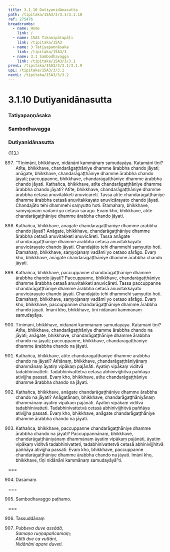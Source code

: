 ```yaml
---
title: 3.1.10 Dutiyanidānasutta
path: /tipitaka/15A3/3/3.1/3.1.10
ref: 275476
breadcrumbs:
  - name: Home
    link: /
  - name: 15A3 Tikanipātapāḷi
    link: /tipitaka/15A3
  - name: 3 Tatiyapaṇṇāsaka
    link: /tipitaka/15A3/3
  - name: 3.1 Sambodhavagga
    link: /tipitaka/15A3/3/3.1
prevL: /tipitaka/15A3/3/3.1/3.1.9
upL: /tipitaka/15A3/3/3.1
nextL: /tipitaka/15A3/3/3.2
---
```


# 3.1.10 Dutiyanidānasutta

### Tatiyapaṇṇāsaka

### Sambodhavagga

### Dutiyanidānasutta

(113.)

897. “Tīṇimāni, bhikkhave, nidānāni kammānaṃ samudayāya. Katamāni tīṇi? Atīte, bhikkhave, chandarāgaṭṭhāniye dhamme ārabbha chando jāyati; anāgate, bhikkhave, chandarāgaṭṭhāniye dhamme ārabbha chando jāyati; paccuppanne, bhikkhave, chandarāgaṭṭhāniye dhamme ārabbha chando jāyati. Kathañca, bhikkhave, atīte chandarāgaṭṭhāniye dhamme ārabbha chando jāyati? Atīte, bhikkhave, chandarāgaṭṭhāniye dhamme ārabbha cetasā anuvitakketi anuvicāreti. Tassa atīte chandarāgaṭṭhāniye dhamme ārabbha cetasā anuvitakkayato anuvicārayato chando jāyati. Chandajāto tehi dhammehi saṃyutto hoti. Etamahaṃ, bhikkhave, saṃyojanaṃ vadāmi yo cetaso sārāgo. Evaṃ kho, bhikkhave, atīte chandarāgaṭṭhāniye dhamme ārabbha chando jāyati.

898. Kathañca, bhikkhave, anāgate chandarāgaṭṭhāniye dhamme ārabbha chando jāyati? Anāgate, bhikkhave, chandarāgaṭṭhāniye dhamme ārabbha cetasā anuvitakketi anuvicāreti. Tassa anāgate chandarāgaṭṭhāniye dhamme ārabbha cetasā anuvitakkayato anuvicārayato chando jāyati. Chandajāto tehi dhammehi saṃyutto hoti. Etamahaṃ, bhikkhave, saṃyojanaṃ vadāmi yo cetaso sārāgo. Evaṃ kho, bhikkhave, anāgate chandarāgaṭṭhāniye dhamme ārabbha chando jāyati.

899. Kathañca, bhikkhave, paccuppanne chandarāgaṭṭhāniye dhamme ārabbha chando jāyati? Paccuppanne, bhikkhave, chandarāgaṭṭhāniye dhamme ārabbha cetasā anuvitakketi anuvicāreti. Tassa paccuppanne chandarāgaṭṭhāniye dhamme ārabbha cetasā anuvitakkayato anuvicārayato chando jāyati. Chandajāto tehi dhammehi saṃyutto hoti. Etamahaṃ, bhikkhave, saṃyojanaṃ vadāmi yo cetaso sārāgo. Evaṃ kho, bhikkhave, paccuppanne chandarāgaṭṭhāniye dhamme ārabbha chando jāyati. Imāni kho, bhikkhave, tīṇi nidānāni kammānaṃ samudayāya.

900. Tīṇimāni, bhikkhave, nidānāni kammānaṃ samudayāya. Katamāni tīṇi? Atīte, bhikkhave, chandarāgaṭṭhāniye dhamme ārabbha chando na jāyati; anāgate, bhikkhave, chandarāgaṭṭhāniye dhamme ārabbha chando na jāyati; paccuppanne, bhikkhave, chandarāgaṭṭhāniye dhamme ārabbha chando na jāyati.

901. Kathañca, bhikkhave, atīte chandarāgaṭṭhāniye dhamme ārabbha chando na jāyati? Atītānaṃ, bhikkhave, chandarāgaṭṭhāniyānaṃ dhammānaṃ āyatiṃ vipākaṃ pajānāti. Āyatiṃ vipākaṃ viditvā tadabhinivatteti. Tadabhinivattetvā cetasā abhinivijjhitvā paññāya ativijjha passati. Evaṃ kho, bhikkhave, atīte chandarāgaṭṭhāniye dhamme ārabbha chando na jāyati.

902. Kathañca, bhikkhave, anāgate chandarāgaṭṭhāniye dhamme ārabbha chando na jāyati? Anāgatānaṃ, bhikkhave, chandarāgaṭṭhāniyānaṃ dhammānaṃ āyatiṃ vipākaṃ pajānāti. Āyatiṃ vipākaṃ viditvā tadabhinivatteti. Tadabhinivattetvā cetasā abhinivijjhitvā paññāya ativijjha passati. Evaṃ kho, bhikkhave, anāgate chandarāgaṭṭhāniye dhamme ārabbha chando na jāyati.

903. Kathañca, bhikkhave, paccuppanne chandarāgaṭṭhāniye dhamme ārabbha chando na jāyati? Paccuppannānaṃ, bhikkhave, chandarāgaṭṭhāniyānaṃ dhammānaṃ āyatiṃ vipākaṃ pajānāti, āyatiṃ vipākaṃ viditvā tadabhinivatteti, tadabhinivattetvā cetasā abhinivijjhitvā paññāya ativijjha passati. Evaṃ kho, bhikkhave, paccuppanne chandarāgaṭṭhāniye dhamme ārabbha chando na jāyati. Imāni kho, bhikkhave, tīṇi nidānāni kammānaṃ samudayāyā”ti.

===

904. Dasamaṃ.



===

905. Sambodhavaggo paṭhamo.



===

906. Tassuddānaṃ



907. _Pubbeva duve assādā,_  
_Samaṇo ruṇṇapañcamaṃ;_  
_Atitti dve ca vuttāni,_  
_Nidānāni apare duveti._  



